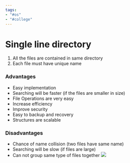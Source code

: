 ```yaml
---
tags:
- "#os"
- "#college"
---
```

# Single line directory
1. All the files are contained in same directory
2. Each file must have unique name
### Advantages
- Easy implementation
- Searching will be faster (if the files are smaller in size)
- File Operations are very easy
- Increase efficiency
- Improve security
- Easy to backup and recovery
- Structures are scalable
### Disadvantages
- Chance of name collision (two files have same name)
- Searching will be slow (if files are large)
- Can not group same type of files together
![](https://media.geeksforgeeks.org/wp-content/uploads/222-13.png)